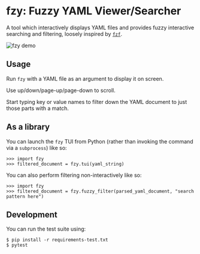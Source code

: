 fzy: Fuzzy YAML Viewer/Searcher
===============================

A tool which interactively displays YAML files and provides fuzzy interactive
searching and filtering, loosely inspired by
[`fzf`](https://github.com/junegunn/fzf).

![fzy demo](docs/demo.gif)

Usage
-----

Run `fzy` with a YAML file as an argument to display it on screen.

Use up/down/page-up/page-down to scroll.

Start typing key or value names to filter down the YAML document to just those
parts with a match.


As a library
------------

You can launch the `fzy` TUI from Python (rather than invoking the command via
a `subprocess`) like so:

    >>> import fzy
    >>> filtered_document = fzy.tui(yaml_string)

You can also perform filtering non-interactively like so:

    >>> import fzy
    >>> filtered_document = fzy.fuzzy_filter(parsed_yaml_document, "search pattern here")


Development
-----------

You can run the test suite using:

    $ pip install -r requirements-test.txt
    $ pytest

